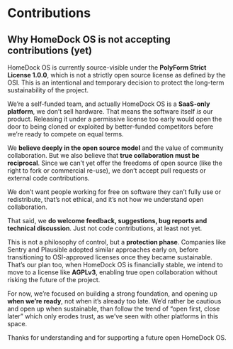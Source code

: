 # Contributions

## Why HomeDock OS is not accepting contributions (yet)

HomeDock OS is currently source-visible under the **PolyForm Strict License 1.0.0**, which is not a strictly open source license as defined by the OSI. This is an intentional and temporary decision to protect the long-term sustainability of the project.

We’re a self-funded team, and actually HomeDock OS is a **SaaS-only platform**, we don’t sell hardware. That means the software itself _is_ our product. Releasing it under a permissive license too early would open the door to being cloned or exploited by better-funded competitors before we’re ready to compete on equal terms.

We **believe deeply in the open source model** and the value of community collaboration. But we also believe that **true collaboration must be reciprocal**. Since we can’t yet offer the freedoms of open source (like the right to fork or commercial re-use), we don’t accept pull requests or external code contributions.

We don’t want people working for free on software they can’t fully use or redistribute, that’s not ethical, and it’s not how we understand open collaboration.

That said, we **do welcome feedback, suggestions, bug reports and technical discussion**. Just not code contributions, at least not yet.

This is not a philosophy of control, but a **protection phase**. Companies like Sentry and Plausible adopted similar approaches early on, before transitioning to OSI-approved licenses once they became sustainable. That’s our plan too, when HomeDock OS is financially stable, we intend to move to a license like **AGPLv3**, enabling true open collaboration without risking the future of the project.

For now, we’re focused on building a strong foundation, and opening up **when we’re ready**, not when it’s already too late. We’d rather be cautious and open up when sustainable, than follow the trend of “open first, close later” which only erodes trust, as we’ve seen with other platforms in this space.

Thanks for understanding and for supporting a future open HomeDock OS.
